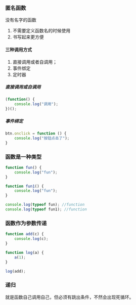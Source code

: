 ### 匿名函数
没有名字的函数

1. 不需要定义函数名的时候使用
2. 书写起来更方便

#### 三种调用方式
1. 直接调用或者自调用；
2. 事件绑定
3. 定时器

##### 直接调用或自调用

```js
(function() {
    console.log("调用");
})();
```

##### 事件绑定

```js
btn.onclick = function () {
    console.log("按钮点击了");        
}
```

### 函数是一种类型

```js
function fun() {
    console.log("fun");
}

function fun1() {
    console.log("fun");
}

console.log(typeof fun); //function
console.log(typeof fun1); //function
```

### 函数作为参数传递

```js
function add(c) {
    console.log(c);
}

function log(a) {
    a(1);
}

log(add);
```

### 递归
就是函数自己调用自己，但必须有跳出条件，不然会出现死循环。